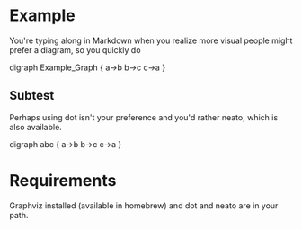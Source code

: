 # Example #

You're typing along in Markdown when you realize more visual people might prefer a diagram, so you quickly do


<dot>
digraph Example_Graph {
	a->b
	b->c
	c->a
}
</dot>

## Subtest ##

Perhaps using dot isn't your preference and you'd rather neato, which is also available.

<neato>
digraph abc {
	a->b
	b->c
	c->a
}
</neato>

# Requirements

Graphviz installed (available in homebrew) and dot and neato are in your path.